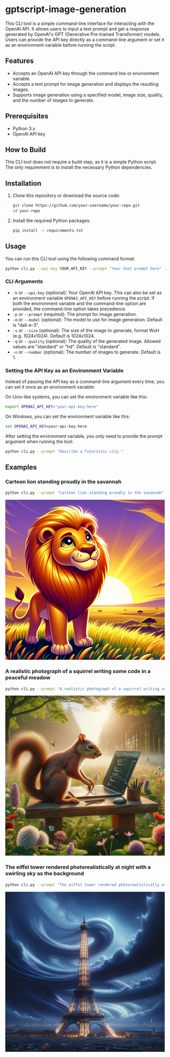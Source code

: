 # gptscript-image-generation

This CLI tool is a simple command-line interface for interacting with the OpenAI API. It allows users to input a text prompt and get a response generated by OpenAI's GPT (Generative Pre-trained Transformer) models. Users can provide the API key directly as a command-line argument or set it as an environment variable before running the script.

## Features

- Accepts an OpenAI API key through the command line or environment variable.
- Accepts a text prompt for image generation and displays the resulting images.
- Supports image generation using a specified model, image size, quality, and the number of images to generate.

## Prerequisites

- Python 3.x
- OpenAI API key

## How to Build

This CLI tool does not require a build step, as it is a simple Python script. The only requirement is to install the necessary Python dependencies.

## Installation

1. Clone this repository or download the source code:

    ```bash
    git clone https://github.com/your-username/your-repo.git
    cd your-repo
    ```

2. Install the required Python packages:

    ```bash
    pip install -r requirements.txt
    ```

## Usage

You can run this CLI tool using the following command format:

```bash
python cli.py --api-key YOUR_API_KEY --prompt "Your text prompt here" --model MODEL_NAME --size IMAGE_SIZE --quality IMAGE_QUALITY --number NUMBER_OF_IMAGES
```

### CLI Arguments

- `-k` or `--api-key` (optional): Your OpenAI API key. This can also be set as an environment variable `OPENAI_API_KEY` before running the script. If both the environment variable and the command-line option are provided, the command-line option takes precedence.
- `-p` or `--prompt` (required): The prompt for image generation.
- `-m` or `--model` (optional): The model to use for image generation. Default is "dall-e-3".
- `-s` or `--size` (optional): The size of the image to generate, format WxH (e.g. 1024x1024). Default is 1024x1024.
- `-q` or `--quality` (optional): The quality of the generated image. Allowed values are "standard" or "hd". Default is "standard".
- `-n` or `--number` (optional): The number of images to generate. Default is 1.

### Setting the API Key as an Environment Variable

Instead of passing the API key as a command-line argument every time, you can set it once as an environment variable:

On Unix-like systems, you can set the environment variable like this:

```bash
export OPENAI_API_KEY="your-api-key-here"
```

On Windows, you can set the environment variable like this:

```cmd
set OPENAI_API_KEY=your-api-key-here
```

After setting the environment variable, you only need to provide the prompt argument when running the tool:

```bash
python cli.py --prompt "Describe a futuristic city."
```

## Examples

### Cartoon lion standing proudly in the savannah
```bash
python cli.py --prompt "Cartoon lion standing proudly in the savannah" --quality "standard"
```
![Cartoon lion](./examples/cartoon-lion.png)

### A realistic photograph of a squirrel writing some code in a peaceful meadow
```bash
python cli.py --prompt "A realistic photograph of a squirrel writing some code in a peaceful meadow" --quality "hd"
```
![Squirrel developer](./examples/squirrel-developer.png)


### The eiffel tower rendered photorealistically at night with a swirling sky as the background
```bash
python cli.py --prompt "The eiffel tower rendered photorealistically at night with a swirling sky as the background" --quality "hd"
```
![Eiffel tower](./examples/eiffel-tower.png)
